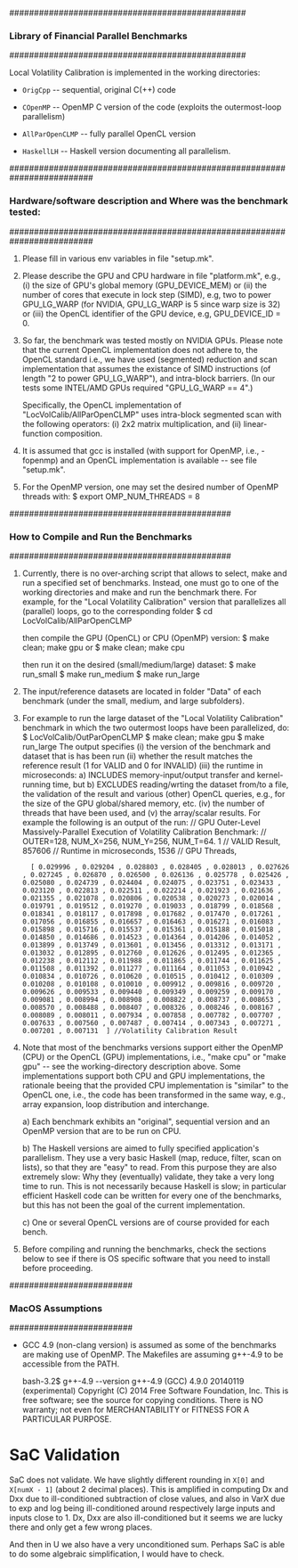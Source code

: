################################################
### Library of Financial Parallel Benchmarks ###
################################################

Local Volatility Calibration is implemented in the working directories: 

* `OrigCpp`        -- sequential, original C(++) code

* `COpenMP`        -- OpenMP C version of the code (exploits the outermost-loop parallelism)

* `AllParOpenCLMP` -- fully parallel OpenCL version

* `HaskellLH`      -- Haskell version documenting all parallelism.

#########################################################################
### Hardware/software description and Where was the benchmark tested: ###
#########################################################################

1. Please fill in various env variables in file "setup.mk".

2. Please describe the GPU and CPU hardware in file "platform.mk", e.g.,
    (i)  the size of GPU's global memory (GPU_DEVICE_MEM) or 
   (ii)  the number of cores that execute in lock step (SIMD), e.g,
         two to power GPU_LG_WARP (for NVIDIA, GPU_LG_WARP is 5 since 
         warp size is 32) or 
   (iii) the OpenCL identifier of the GPU device, e.g, GPU_DEVICE_ID = 0.

3. So far, the benchmark was tested mostly on NVIDIA GPUs.
   Please note that the current OpenCL implementation does not adhere to, 
   the OpenCL standard i.e., we have used (segmented) reduction and scan
   implementation that assumes the existance of SIMD instructions
   (of length "2 to power GPU_LG_WARP"), and intra-block barriers.
   (In our tests some INTEL/AMD GPUs required "GPU_LG_WARP == 4".)

   Specifically, the OpenCL implementation of "LocVolCalib/AllParOpenCLMP"
   uses intra-block segmented scan with the following operators:
    (i) 2x2 matrix multiplication, and
   (ii) linear-function composition.

4. It is assumed that gcc is installed (with support for OpenMP, i.e., -fopenmp)
    and an OpenCL implementation is available -- see file "setup.mk".

5. For the OpenMP version, one may set the desired number of OpenMP threads with:
        $ export OMP_NUM_THREADS = 8

#############################################
### How to Compile and Run the Benchmarks ###
#############################################

1. Currently, there is no over-arching script that allows to select, 
    make and run a specified set of benchmarks. Instead, one must go
    to one of the working directories and make and run the benchmark 
    there. For example, for the "Local Volatility Calibration" version
    that parallelizes all (parallel) loops, go to the corresponding folder
        $ cd LocVolCalib/AllParOpenCLMP

    then compile the GPU (OpenCL) or CPU (OpenMP) version:
        $ make clean; make gpu
    or
        $ make clean; make cpu

    then run it on the desired (small/medium/large) dataset:
        $ make run_small
        $ make run_medium
        $ make run_large

2. The input/reference datasets are located in folder "Data" of each benchmark
    (under the small, medium, and large subfolders).

3. For example to run the large dataset of the "Local Volatility Calibration"
    benchmark in which the two outermost loops have been parallelized, do:
        $ LocVolCalib/OutParOpenCLMP
        $ make clean; make gpu
        $ make run_large
    The output specifies 
    (i)   the version of the benchmark and dataset that is has been run
    (ii)  whether the result matches the reference result (1 for VALID and 0 for INVALID)
    (iii) the runtime in microseconds: 
            a) INCLUDES memory-input/output transfer and kernel-running time, but 
            b) EXCLUDES reading/wrting the dataset from/to a file, the validation 
               of the result and various (other) OpenCL queries, e.g., for the
               size of the GPU global/shared memory, etc.
    (iv)  the number of threads that have been used, and
     (v)  the array/scalar results. 
    For example the following is an output of the run:
        // GPU Outer-Level Massively-Parallel Execution of Volatility Calibration Benchmark:
        // OUTER=128, NUM_X=256, NUM_Y=256, NUM_T=64.
        1		// VALID   Result,
        857606  // Runtime in microseconds,
        1536	// GPU Threads,

         [ 0.029996 , 0.029204 , 0.028803 , 0.028405 , 0.028013 , 0.027626 , 0.027245 , 0.026870 , 0.026500 , 0.026136 , 0.025778 , 0.025426 , 0.025080 , 0.024739 , 0.024404 , 0.024075 , 0.023751 , 0.023433 , 0.023120 , 0.022813 , 0.022511 , 0.022214 , 0.021923 , 0.021636 , 0.021355 , 0.021078 , 0.020806 , 0.020538 , 0.020273 , 0.020014 , 0.019791 , 0.019512 , 0.019270 , 0.019033 , 0.018799 , 0.018568 , 0.018341 , 0.018117 , 0.017898 , 0.017682 , 0.017470 , 0.017261 , 0.017056 , 0.016855 , 0.016657 , 0.016463 , 0.016271 , 0.016083 , 0.015898 , 0.015716 , 0.015537 , 0.015361 , 0.015188 , 0.015018 , 0.014850 , 0.014686 , 0.014523 , 0.014364 , 0.014206 , 0.014052 , 0.013899 , 0.013749 , 0.013601 , 0.013456 , 0.013312 , 0.013171 , 0.013032 , 0.012895 , 0.012760 , 0.012626 , 0.012495 , 0.012365 , 0.012238 , 0.012112 , 0.011988 , 0.011865 , 0.011744 , 0.011625 , 0.011508 , 0.011392 , 0.011277 , 0.011164 , 0.011053 , 0.010942 , 0.010834 , 0.010726 , 0.010620 , 0.010515 , 0.010412 , 0.010309 , 0.010208 , 0.010108 , 0.010010 , 0.009912 , 0.009816 , 0.009720 , 0.009626 , 0.009533 , 0.009440 , 0.009349 , 0.009259 , 0.009170 , 0.009081 , 0.008994 , 0.008908 , 0.008822 , 0.008737 , 0.008653 , 0.008570 , 0.008488 , 0.008407 , 0.008326 , 0.008246 , 0.008167 , 0.008089 , 0.008011 , 0.007934 , 0.007858 , 0.007782 , 0.007707 , 0.007633 , 0.007560 , 0.007487 , 0.007414 , 0.007343 , 0.007271 , 0.007201 , 0.007131  ]	//Volatility Calibration Result


4. Note that most of the benchmarks versions support either the 
    OpenMP (CPU) or the OpenCL (GPU) implementations, i.e.,
    "make cpu" or "make gpu" -- see the working-directory description 
    above.  Some implementations support both CPU and GPU implementations,
    the rationale beeing that the provided CPU implementation is "similar"
    to the OpenCL one, i.e., the code has been transformed in the same
    way, e.g., array expansion, loop distribution and interchange.

    a) Each benchmark exhibits an "original", sequential version and
       an OpenMP version that are to be run on CPU. 

    b) The Haskell versions are aimed to fully specified application's
       parallelism. They use a very basic Haskell (map, reduce, filter, 
       scan on lists), so that they are "easy" to read. From this purpose
       they are also extremely slow: Why they (eventually) validate, they
       take a very long time to run. This is not necessarily because
       Haskell is slow; in particular efficient Haskell code can be
       written for every one of the benchmarks, but this has not been
       the goal of the current implementation.

    c) One or several OpenCL versions are of course provided for each bench.


5. Before compiling and running the benchmarks, check the sections 
    below to see if there is OS specific software that you need to 
    install before proceeding.

#########################
### MacOS Assumptions ###
#########################

* GCC 4.9 (non-clang version) is assumed as some of the benchmarks are
  making use of OpenMP. The Makefiles are assuming g++-4.9 to be
  accessible from the PATH.

    bash-3.2$ g++-4.9 --version
    g++-4.9 (GCC) 4.9.0 20140119 (experimental)
    Copyright (C) 2014 Free Software Foundation, Inc.
    This is free software; see the source for copying conditions.  There is NO
    warranty; not even for MERCHANTABILITY or FITNESS FOR A PARTICULAR PURPOSE.

# SaC Validation

SaC does not validate. We have slightly different rounding in `X[0]` and 
`X[numX - 1]` (about 2 decimal places). This is amplified in computing Dx
and Dxx due to ill-conditioned subtraction of close values, and also in
VarX due to exp and log being ill-conditioned around respectively large
inputs and inputs close to 1. Dx, Dxx are also ill-conditioned but it
seems we are lucky there and only get a few wrong places.

And then in U we also have a very unconditioned sum. Perhaps SaC is able
to do some algebraic simplification, I would have to check.
